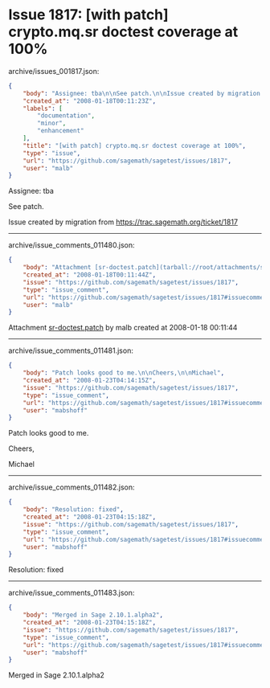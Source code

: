 # Issue 1817: [with patch] crypto.mq.sr doctest coverage at 100%

archive/issues_001817.json:
```json
{
    "body": "Assignee: tba\n\nSee patch.\n\nIssue created by migration from https://trac.sagemath.org/ticket/1817\n\n",
    "created_at": "2008-01-18T00:11:23Z",
    "labels": [
        "documentation",
        "minor",
        "enhancement"
    ],
    "title": "[with patch] crypto.mq.sr doctest coverage at 100%",
    "type": "issue",
    "url": "https://github.com/sagemath/sagetest/issues/1817",
    "user": "malb"
}
```
Assignee: tba

See patch.

Issue created by migration from https://trac.sagemath.org/ticket/1817





---

archive/issue_comments_011480.json:
```json
{
    "body": "Attachment [sr-doctest.patch](tarball://root/attachments/some-uuid/ticket1817/sr-doctest.patch) by malb created at 2008-01-18 00:11:44",
    "created_at": "2008-01-18T00:11:44Z",
    "issue": "https://github.com/sagemath/sagetest/issues/1817",
    "type": "issue_comment",
    "url": "https://github.com/sagemath/sagetest/issues/1817#issuecomment-11480",
    "user": "malb"
}
```

Attachment [sr-doctest.patch](tarball://root/attachments/some-uuid/ticket1817/sr-doctest.patch) by malb created at 2008-01-18 00:11:44



---

archive/issue_comments_011481.json:
```json
{
    "body": "Patch looks good to me.\n\nCheers,\n\nMichael",
    "created_at": "2008-01-23T04:14:15Z",
    "issue": "https://github.com/sagemath/sagetest/issues/1817",
    "type": "issue_comment",
    "url": "https://github.com/sagemath/sagetest/issues/1817#issuecomment-11481",
    "user": "mabshoff"
}
```

Patch looks good to me.

Cheers,

Michael



---

archive/issue_comments_011482.json:
```json
{
    "body": "Resolution: fixed",
    "created_at": "2008-01-23T04:15:18Z",
    "issue": "https://github.com/sagemath/sagetest/issues/1817",
    "type": "issue_comment",
    "url": "https://github.com/sagemath/sagetest/issues/1817#issuecomment-11482",
    "user": "mabshoff"
}
```

Resolution: fixed



---

archive/issue_comments_011483.json:
```json
{
    "body": "Merged in Sage 2.10.1.alpha2",
    "created_at": "2008-01-23T04:15:18Z",
    "issue": "https://github.com/sagemath/sagetest/issues/1817",
    "type": "issue_comment",
    "url": "https://github.com/sagemath/sagetest/issues/1817#issuecomment-11483",
    "user": "mabshoff"
}
```

Merged in Sage 2.10.1.alpha2
